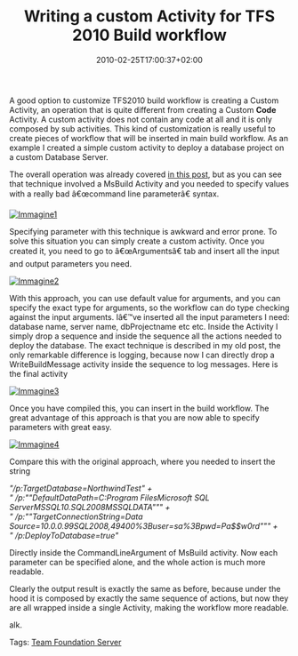 ﻿---
title: "Writing a custom Activity for TFS 2010 Build workflow"
description: ""
date: 2010-02-25T17:00:37+02:00
draft: false
tags: [Team Foundation Server,TFS Build]
categories: [General]
---
A good option to customize TFS2010 build workflow is creating a Custom Activity, an operation that is quite different from creating a Custom  **Code** Activity. A custom activity does not contain any code at all and it is only composed by sub activities. This kind of customization is really useful to create pieces of workflow that will be inserted in main build workflow. As an example I created a simple custom activity to deploy a database project on a custom Database Server.

The overall operation was already covered [in this post](http://www.codewrecks.com/blog/index.php/2010/01/04/deploy-a-database-project-with-tfs-build-2010/), but as you can see that technique involved a MsBuild Activity and you needed to specify values with a really bad â€œcommand line parameterâ€ syntax.

[![Immagine1](http://www.codewrecks.com/blog/wp-content/uploads/2010/02/Immagine1_thumb.png "Immagine1")](http://www.codewrecks.com/blog/wp-content/uploads/2010/02/Immagine1.png)

Specifying parameter with this technique is awkward and error prone. To solve this situation you can simply create a custom activity. Once you created it, you need to go to â€œArgumentsâ€ tab and insert all the input and output parameters you need.

[![Immagine2](http://www.codewrecks.com/blog/wp-content/uploads/2010/02/Immagine2_thumb.png "Immagine2")](http://www.codewrecks.com/blog/wp-content/uploads/2010/02/Immagine2.png)

With this approach, you can use default value for arguments, and you can specify the exact type for arguments, so the workflow can do type checking against the input arguments. Iâ€™ve inserted all the input parameters I need: database name, server name, dbProjectname etc etc. Inside the Activity I simply drop a sequence and inside the sequence all the actions needed to deploy the database. The exact technique is described in my old post, the only remarkable difference is logging, because now I can directly drop a WriteBuildMessage activity inside the sequence to log messages. Here is the final activity

[![Immagine3](http://www.codewrecks.com/blog/wp-content/uploads/2010/02/Immagine3_thumb.png "Immagine3")](http://www.codewrecks.com/blog/wp-content/uploads/2010/02/Immagine3.png)

Once you have compiled this, you can insert in the build workflow. The great advantage of this approach is that you are now able to specify parameters with great easy.

[![Immagine4](http://www.codewrecks.com/blog/wp-content/uploads/2010/02/Immagine4_thumb.png "Immagine4")](http://www.codewrecks.com/blog/wp-content/uploads/2010/02/Immagine4.png)

Compare this with the original approach, where you needed to insert the string

*"/p:TargetDatabase=NorthwindTest" +        
" /p:""DefaultDataPath=C:Program FilesMicrosoft SQL ServerMSSQL10.SQL2008MSSQLDATA""" +         
" /p:""TargetConnectionString=Data Source=10.0.0.99SQL2008,49400%3Buser=sa%3Bpwd=Pa$$w0rd""" +         
" /p:DeployToDatabase=true"*

Directly inside the CommandLineArgument of MsBuild activity. Now each parameter can be specified alone, and the whole action is much more readable.

Clearly the output result is exactly the same as before, because under the hood it is composed by exactly the same sequence of actions, but now they are all wrapped inside a single Activity, making the workflow more readable.

alk.

Tags: [Team Foundation Server](http://technorati.com/tag/Team%20Foundation%20Server)
